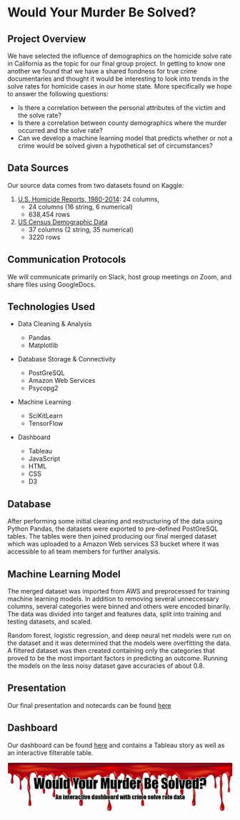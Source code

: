 # Would Your Murder Be Solved?

## Project Overview

We have selected the influence of demographics on the homicide solve rate in California as the topic for our final group project. In getting to know one another we found that we have a shared fondness for true crime documentaries and thought it would be interesting to look into trends in the solve rates for homicide cases in our home state. More specifically we hope to answer the following questions:

- Is there a correlation between the personal attributes of the victim and the solve rate? 
- Is there a correlation between county demographics where the murder occurred and the solve rate?
- Can we develop a machine learning model that predicts whether or not a crime would be solved given a hypothetical set of circumstances?

## Data Sources

Our source data comes from two datasets found on Kaggle:
1. [U.S. Homicide Reports, 1980-2014](https://www.kaggle.com/jyzaguirre/us-homicide-reports): 24 columns, 
	- 24 columns (16 string, 6 numerical)
	- 638,454 rows
2. [US Census Demographic Data](https://www.kaggle.com/muonneutrino/us-census-demographic-data/data?select=acs2015_county_data.csv)
	- 37 columns (2 string, 35 numerical)
	- 3220 rows

## Communication Protocols

We will communicate primarily on Slack, host group meetings on Zoom, and share files using GoogleDocs. 

## Technologies Used

- Data Cleaning & Analysis
	- Pandas
	- Matplotlib

- Database Storage & Connectivity
	- PostGreSQL
	- Amazon Web Services
	- Psycopg2

- Machine Learning
	- SciKitLearn
	- TensorFlow

- Dashboard
	- Tableau
	- JavaScript
	- HTML
	- CSS
	- D3

## Database

After performing some initial cleaning and restructuring of the data using Python Pandas, the datasets were exported to pre-defined PostGreSQL tables. The tables were then joined producing our final merged dataset which was uploaded to a Amazon Web services S3 bucket where it was accessible to all team members for further analysis.    

## Machine Learning Model

The merged dataset was imported from AWS and preprocessed for training machine learning models. In addition to removing several unneccessary columns, several categories were binned and others were encoded binarily. The data was divided into target and features data, split into training and testing datasets, and scaled. 

Random forest, logistic regression, and deep neural net models were run on the dataset and it was determined that the models were overfitting the data. A filtered dataset was then created containing only the categories that proved to be the most important factors in predicting an outcome. Running the models on the less noisy dataset gave accuracies of about 0.8. 

## Presentation

Our final presentation and notecards can be found [here](https://docs.google.com/presentation/d/1gGgPeMOnQAjWxVcXPcwtUPPKCR3fbvde0NED2Ms2uRk/edit?usp=sharing)

## Dashboard

Our dashboard can be found [here](https://linzmacd.github.io/Final_Project/) and contains a Tableau story as well as an interactive filterable table.

<a href="https://linzmacd.github.io/Final_Project/"><img src="Resources/header.PNG"></img></a>